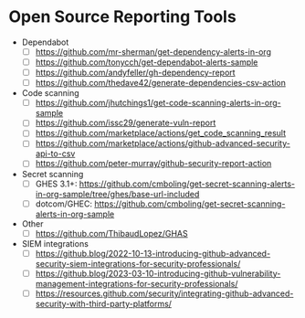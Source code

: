 # Open Source Reporting Tools

- Dependabot 
  - [ ] https://github.com/mr-sherman/get-dependency-alerts-in-org
  - [ ] https://github.com/tonycch/get-dependabot-alerts-sample
  - [ ] https://github.com/andyfeller/gh-dependency-report
  - [ ] https://github.com/thedave42/generate-dependencies-csv-action
- Code scanning
  - [ ] https://github.com/jhutchings1/get-code-scanning-alerts-in-org-sample
  - [ ] https://github.com/issc29/generate-vuln-report
  - [ ] https://github.com/marketplace/actions/get_code_scanning_result
  - [ ] https://github.com/marketplace/actions/github-advanced-security-api-to-csv
  - [ ] https://github.com/peter-murray/github-security-report-action
- Secret scanning
  - [ ] GHES 3.1+: https://github.com/cmboling/get-secret-scanning-alerts-in-org-sample/tree/ghes/base-url-included
  - [ ] dotcom/GHEC: https://github.com/cmboling/get-secret-scanning-alerts-in-org-sample 
- Other
  - [ ] https://github.com/ThibaudLopez/GHAS
- SIEM integrations
  - [ ] https://github.blog/2022-10-13-introducing-github-advanced-security-siem-integrations-for-security-professionals/
  - [ ] https://github.blog/2023-03-10-introducing-github-vulnerability-management-integrations-for-security-professionals/
  - [ ] https://resources.github.com/security/integrating-github-advanced-security-with-third-party-platforms/
